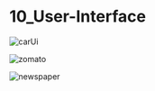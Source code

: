 # 10_User-Interface

![carUi](https://user-images.githubusercontent.com/61475220/93969025-8c554700-fd88-11ea-9fff-759858019a09.png)

![zomato](https://user-images.githubusercontent.com/61475220/94063897-6d959580-fe06-11ea-86e7-154278eb1051.png)

![newspaper](https://user-images.githubusercontent.com/61475220/95130197-d6bbc800-0779-11eb-900e-2530a2a123e0.png)


